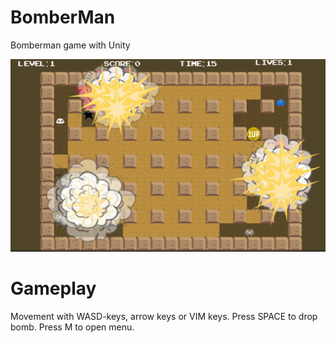 # BomberMan
Bomberman game with Unity

![Game in action](images/bomberman.png)

# Gameplay
Movement with WASD-keys, arrow keys or VIM keys.
Press SPACE to drop bomb.
Press M to open menu.

